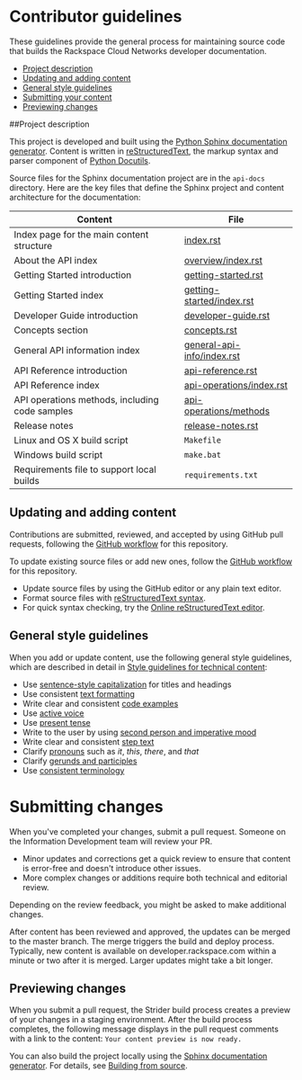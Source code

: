 # Contributor guidelines

These guidelines provide the general process for maintaining source code that builds the 
Rackspace Cloud Networks developer documentation. 

- [Project description](#project-description)
- [Updating and adding content](#updating-and-adding-content)
- [General style guidelines](#general-style-guidelines)
- [Submitting your content](#submitting-changes)
- [Previewing changes](#previewing-changes)

##Project description
<!-- Provide as little or as much information about architecture as needed to help 
contributors figure out which file to update.-->

This project is developed and built using the [Python Sphinx documentation generator](http://sphinx-doc.org/). 
Content is written in [reStructuredText](http://sphinx-doc.org/rest.html), the markup syntax and parser 
component of [Python Docutils](http://docutils.sourceforge.net/index.html).

Source files for the Sphinx documentation project are in the ``api-docs`` directory. Here are the key files that 
define the Sphinx project and content architecture for the documentation: 

Content | File
--- | ---
|Index page for the main content structure| [index.rst](https://github.com/rackerlabs/docs-cloud-networks/blob/master/api-docs/index.rst)
|About the API index| [overview/index.rst](https://github.com/rackerlabs/docs-cloud-networks/blob/master/api-docs/overview/index.rst)
|Getting Started introduction| [getting-started.rst](https://github.com/rackerlabs/docs-cloud-networks/blob/master/api-docs/getting-started.rst)
|Getting Started index|[getting-started/index.rst](https://github.com/rackerlabs/docs-cloud-networks/blob/master/api-docs/getting-started/index.rst)
|Developer Guide introduction|[developer-guide.rst](https://github.com/rackerlabs/docs-cloud-networks/blob/master/api-docs/developer-guide.rst)
|Concepts section| [concepts.rst](https://github.com/rackerlabs/docs-cloud-networks/blob/master/api-docs/concepts/index.rst)
|General API information index|[general-api-info/index.rst](https://github.com/rackerlabs/docs-cloud-networks/blob/master/api-docs/general-api/index.rst)
|API Reference introduction|[api-reference.rst](https://github.com/rackerlabs/docs-cloud-networks/blob/master/api-docs/api-reference.rst)
|API Reference index|[api-operations/index.rst](https://github.com/rackerlabs/docs-cloud-networks/blob/master/api-docs/api-operations/index.rst)
|API operations methods, including code samples|[api-operations/methods](https://github.com/rackerlabs/docs-cloud-networks/tree/master/api-docs/api-operations/methods)
|Release notes|[release-notes.rst](https://github.com/rackerlabs/docs-cloud-networks/blob/master/api-docs/release-notes.rst)
|Linux and OS X build script|``Makefile``|
|Windows build script|``make.bat``|
|Requirements file to support local builds| ``requirements.txt`` 

## Updating and adding content

Contributions are submitted, reviewed, and accepted by using GitHub pull requests, following the 
[GitHub workflow](GITHUBING.md) for this repository. 

To update existing source files or add new ones, follow the [GitHub workflow](GITHUBING.md) 
for this repository.

* Update source files by using the GitHub editor or any plain text editor.
* Format source files with 
  [reStructuredText syntax](http://www.sphinx-doc.org/en/stable/rest.html).  
* For quick syntax checking, try the 
[Online reStructuredText editor](http://rst.ninjs.org/). 

## General style guidelines

When you add or update content, use the following general style guidelines, which are 
described in detail in [Style guidelines for technical content](https://github.com/rackerlabs/docs-rackspace/tree/master/style-guide):

- Use [sentence-style capitalization](https://github.com/rackerlabs/docs-rackspace/blob/master/style-guide/a-l-style-guidelines.md#cap-sentence-style) for titles and headings
- Use consistent [text formatting](https://github.com/rackerlabs/docs-rackspace/blob/master/style-guide/m-z-style-guidelines.md#text-formatting)
- Write clear and consistent [code examples](https://github.com/rackerlabs/docs-rackspace/blob/master/style-guide/a-l-style-guidelines.md#code-examples)
- Use [active voice](https://github.com/rackerlabs/docs-rackspace/blob/master/style-guide/basic-writing-guidelines.md#use-active-voice)
- Use [present tense](https://github.com/rackerlabs/docs-rackspace/blob/master/style-guide/basic-writing-guidelines.md#use-present-tense)
- Write to the user by using [second person and imperative mood](https://github.com/rackerlabs/docs-rackspace/blob/master/style-guide/basic-writing-guidelines.md#write-to-user)
- Write clear and consistent [step text](https://github.com/rackerlabs/docs-rackspace/blob/master/style-guide/m-z-style-guidelines.md#tasks-steps)
- Clarify [pronouns](https://github.com/rackerlabs/docs-rackspace/blob/master/style-guide/basic-writing-guidelines.md#clarify-pronouns) such as *it*, *this*, *there*, and *that*
- Clarify [gerunds and participles](https://github.com/rackerlabs/docs-rackspace/blob/master/style-guide/basic-writing-guidelines.md#clarify-gerunds-and-participles)
- Use [consistent terminology](https://github.com/rackerlabs/docs-rackspace/blob/master/style-guide/basic-writing-guidelines.md#use-consistent-terminology)

<!-- Adding build from source guidelines until we can provide a link to automated gh-pages 
output, or to the staging URL that Ash is working on. --> 

# Submitting changes

When you've completed your changes, submit a pull request. Someone on the Information 
Development team will review your PR.
- Minor updates and corrections get a quick review to ensure that content is error-free and 
  doesn't introduce other issues.
- More complex changes or additions require both technical and editorial review. 

Depending on the review feedback, you might be asked to make additional changes. 

After content has been reviewed and approved, the updates can be merged to the master branch. 
The merge triggers the build and deploy process. Typically, new content is available on 
developer.rackspace.com within a minute or two after it is merged. Larger updates might 
take a bit longer.

## Previewing changes

When you submit a pull request, the Strider build process creates a preview of your changes in a staging 
environment. After the build process completes, the following message displays in the pull request comments 
with a link to the content: ``Your content preview is now ready.`` 

You can also build the project locally using the [Sphinx documentation generator](http://sphinx-doc.org/). 
For details, see 
[Building from source](https://github.com/rackerlabs/docs-rackspace/blob/master/tools/build-from-source.rst).

